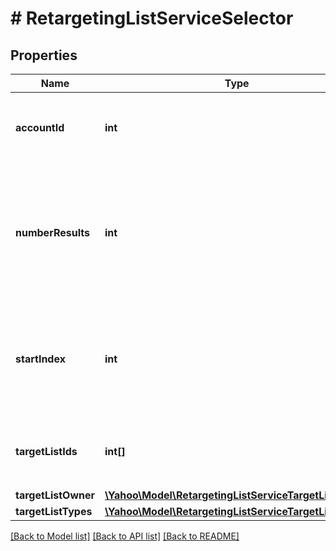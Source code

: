 # # RetargetingListServiceSelector

## Properties

Name | Type | Description | Notes
------------ | ------------- | ------------- | -------------
**accountId** | **int** | &lt;div lang&#x3D;\&quot;ja\&quot;&gt;検索条件：アカウントIDです。&lt;/div&gt;&lt;div lang&#x3D;\&quot;en\&quot;&gt;Search conditon: Account ID.&lt;/div&gt; | 
**numberResults** | **int** | &lt;div lang&#x3D;\&quot;ja\&quot;&gt;ページの最大件数です。このフィールドは、1以上を指定する必要があります。&lt;/div&gt;&lt;div lang&#x3D;\&quot;en\&quot;&gt;Maximum number of results to return in this page. This field must be greater than or equal to 1. Also see Entity Limits per operation.&lt;/div&gt; | [optional] [default to 500]
**startIndex** | **int** | &lt;div lang&#x3D;\&quot;ja\&quot;&gt;ページの先頭のインデックスです。このフィールドは、1以上を指定する必要があります。&lt;/div&gt;&lt;div lang&#x3D;\&quot;en\&quot;&gt;Index of the first result to return in this page. This field must be greater than or equal to 1.&lt;/div&gt; | [optional] [default to 1]
**targetListIds** | **int[]** | &lt;div lang&#x3D;\&quot;ja\&quot;&gt;検索条件：ターゲットリストIDです。&lt;/div&gt;&lt;div lang&#x3D;\&quot;en\&quot;&gt;Search conditon: Target List ID.&lt;/div&gt; | [optional] 
**targetListOwner** | [**\Yahoo\Model\RetargetingListServiceTargetListOwner**](RetargetingListServiceTargetListOwner.md) |  | [optional] 
**targetListTypes** | [**\Yahoo\Model\RetargetingListServiceTargetListType[]**](RetargetingListServiceTargetListType.md) |  | [optional] 

[[Back to Model list]](../../README.md#documentation-for-models) [[Back to API list]](../../README.md#documentation-for-api-endpoints) [[Back to README]](../../README.md)



